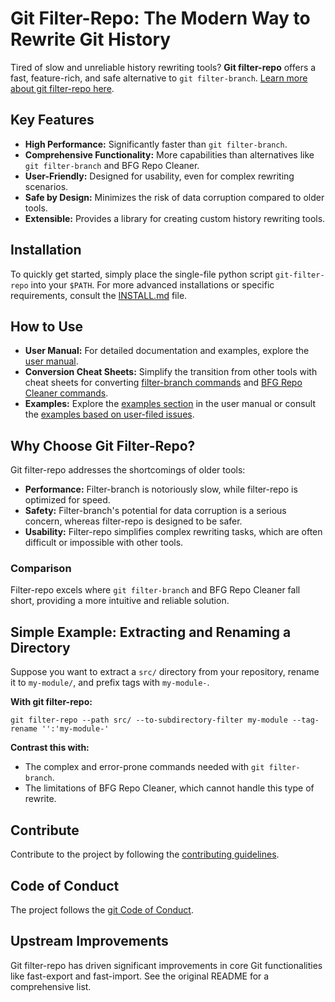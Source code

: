 # Git Filter-Repo: The Modern Way to Rewrite Git History

Tired of slow and unreliable history rewriting tools? **Git filter-repo** offers a fast, feature-rich, and safe alternative to `git filter-branch`. [Learn more about git filter-repo here](https://github.com/newren/git-filter-repo).

## Key Features

*   **High Performance:** Significantly faster than `git filter-branch`.
*   **Comprehensive Functionality:** More capabilities than alternatives like `git filter-branch` and BFG Repo Cleaner.
*   **User-Friendly:** Designed for usability, even for complex rewriting scenarios.
*   **Safe by Design:** Minimizes the risk of data corruption compared to older tools.
*   **Extensible:** Provides a library for creating custom history rewriting tools.

## Installation

To quickly get started, simply place the single-file python script `git-filter-repo` into your `$PATH`. For more advanced installations or specific requirements, consult the [INSTALL.md](INSTALL.md) file.

## How to Use

*   **User Manual:** For detailed documentation and examples, explore the [user manual](https://htmlpreview.github.io/?https://github.com/newren/git-filter-repo/blob/docs/html/git-filter-repo.html).
*   **Conversion Cheat Sheets:** Simplify the transition from other tools with cheat sheets for converting [filter-branch commands](Documentation/converting-from-filter-branch.md#cheat-sheet-conversion-of-examples-from-the-filter-branch-manpage) and [BFG Repo Cleaner commands](Documentation/converting-from-bfg-repo-cleaner.md#cheat-sheet-conversion-of-examples-from-bfg).
*   **Examples:** Explore the [examples section](https://htmlpreview.github.io/?https://github.com/newren/git-filter-repo/blob/docs/html/git-filter-repo.html#EXAMPLES) in the user manual or consult the [examples based on user-filed issues](Documentation/examples-from-user-filed-issues.md).

## Why Choose Git Filter-Repo?

Git filter-repo addresses the shortcomings of older tools:

*   **Performance:** Filter-branch is notoriously slow, while filter-repo is optimized for speed.
*   **Safety:** Filter-branch's potential for data corruption is a serious concern, whereas filter-repo is designed to be safer.
*   **Usability:** Filter-repo simplifies complex rewriting tasks, which are often difficult or impossible with other tools.

### Comparison

Filter-repo excels where `git filter-branch` and BFG Repo Cleaner fall short, providing a more intuitive and reliable solution.

## Simple Example: Extracting and Renaming a Directory

Suppose you want to extract a `src/` directory from your repository, rename it to `my-module/`, and prefix tags with `my-module-`.

**With git filter-repo:**

```shell
git filter-repo --path src/ --to-subdirectory-filter my-module --tag-rename '':'my-module-'
```

**Contrast this with:**

*   The complex and error-prone commands needed with `git filter-branch`.
*   The limitations of BFG Repo Cleaner, which cannot handle this type of rewrite.

## Contribute

Contribute to the project by following the [contributing guidelines](Documentation/Contributing.md).

## Code of Conduct

The project follows the [git Code of Conduct](https://git.kernel.org/pub/scm/git/git.git/tree/CODE_OF_CONDUCT.md).

## Upstream Improvements

Git filter-repo has driven significant improvements in core Git functionalities like fast-export and fast-import.  See the original README for a comprehensive list.